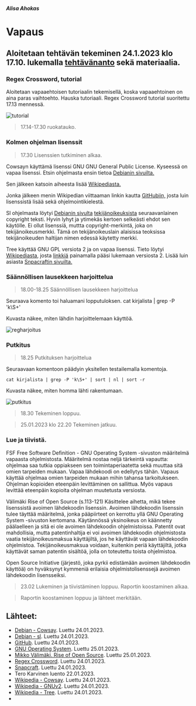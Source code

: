 ##### Alisa Ahokas

# Vapaus													

## Aloitetaan tehtävän tekeminen 24.1.2023 klo 17.10. lukemalla [tehtävänanto](https://terokarvinen.com/2023/linux-palvelimet-2023-alkukevat/) sekä materiaalia.

### Regex Crossword, tutorial

Aloitetaan vapaaehtoisen tutoriaalin tekemisellä, koska vapaaehtoinen on aina paras vaihtoehto. Hauska tutoriaali.
Regex Crossword tutorial suoritettu 17.13 mennessä.

![tutorial](https://user-images.githubusercontent.com/112398757/214691079-c8be12cb-221d-4632-935b-611e25d879d1.JPG)



>17.14-17.30 ruokatauko.

### Kolmen ohjelman lisenssit

>17.30 Lisenssien tutkiminen alkaa.

Cowsayn käyttämä lisenssi GNU GNU General Public License. Kyseessä on vapaa lisenssi. Etsin ohjelmasta ensin tietoa [Debianin sivuilta.](https://sources.debian.org/copyright/license/cowsay/3.03%2Bdfsg1-2/)

Sen jälkeen katsoin aiheesta lisää [Wikipediasta.](https://en.wikipedia.org/wiki/Cowsay)

Jonka jälkeen menin Wikipedian viittaaman linkin kautta [GitHubiin,](https://github.com/tnalpgge/rank-amateur-cowsay)
josta luin lisenssistä lisää sekä ohjelmointikielestä.

Sl ohjelmasta löytyi [Debianin sivulta](https://packages.debian.org/sid/sl) [tekijänoikeuksista](https://metadata.ftp-master.debian.org/changelogs//main/s/sl/sl_5.02-1_copyright) seuraavanlainen copyright teksti. Hyvin lyhyt ja ytimekäs kertoen selkeästi ehdot sen käytölle. Ei ollut lisenssiä, muttta copyright-merkintä, joka on tekijänoikeusmerkki. Tämä on tekijänoikeuslain alaisissa teoksissa tekijänoikeuden haltijan nimen edessä käytetty merkki.

Tree käyttää GNU GPL versiota 2 ja on vapaa lisenssi. Tieto löytyi [Wikipediasta](https://en.wikipedia.org/wiki/Tree_(command)), josta [linkkiä](https://en.wikipedia.org/wiki/GNU_General_Public_License#Version_2) painamalla pääsi lukemaan versiosta 2. Lisää luin asiasta [Snpacraftin sivuilta.](https://snapcraft.io/install/tree/rhel)

### Säännöllisen lausekkeen harjoittelua

> 18.00-18.25 Säännöllisen lausekkeen harjoittelua

Seuraava komento toi haluamani lopputuloksen.
    cat kirjalista | grep -P  'k\S+' 
    
    
Kuvasta näkee, miten lähdin harjoittelemaan käyttöä.


![regharjoitus](https://user-images.githubusercontent.com/112398757/214693256-945e600b-2b72-4aa7-b494-14c24af4cb06.JPG)



### Putkitus

>18.25 Putkituksen harjoittelua

Seuraavaan komentoon päädyin yksitellen testailemalla komentoja.

    cat kirjalista | grep -P 'k\S+' | sort | nl | sort -r

Kuvasta näkee, miten homma lähti rakentumaan.

![putkitus](https://user-images.githubusercontent.com/112398757/214693478-6ade02c0-567f-419e-8b9b-2f9f1e922b92.JPG)


>18.30 Tekeminen loppuu.

>25.01.2023 klo 22.20 Tekeminen jatkuu.

### Lue ja tiivistä.

FSF Free Software Definition - GNU Operating System -sivuston määritelmä vapaasta ohjelmistosta. Määritelmä nostaa neljä tärkeintä vapautta: ohjelmaa saa tutkia oppiakseen sen toimintaperiaatetta sekä muuttaa sitä omien tarpeiden mukaan. Vapaa lähdekoodi on edellytys tähän.
Vapaus käyttää ohjelmaa omien tarpeiden mukaan mihin tahansa tarkoitukseen. Ohjelman kopioiden eteenpäin levittäminen on sallittua. Myös vapaus levittää eteenpäin kopioita ohjelman muutetusta versiosta.

Välimäki Rise of Open Source (s.113-121)
Käsittelee aihetta, mikä tekee lisenssistä avoimen lähdekoodin lisenssin. Avoimen lähdekoodin lisenssin tulee täyttää määritelmä, jonka pääpiirteet on kerrottu yllä GNU Operating System -sivuston kertomana. Käytännössä yksinoikeus on käännetty päälaelleen ja sitä ei ole avoimen lähdekoodin ohjelmistoissa. Patentit ovat mahdollisia, mutta patentinhaltija ei voi avoimen lähdekoodin ohjelmistosta vaatia tekijänoikeusmaksua käyttäjiltä, jos he käyttävät vapaan lähdekoodin ohjelmistoa. Tekijänoikeusmaksua voidaan, kuitenkin periä käyttäjiltä, jotka käyttävät saman patentin sisältöä, jolla on toteutettu toista ohjelmistoa.

Open Source Initiative (järjestö, joka pyrkii edistämään avoimen lähdekoodin käyttöä) on hyväksynyt kymmeniä erilaisia ohjelmistolisenssejä avoimen lähdekoodin lisensseiksi.

>23.02 Lukeminen ja tiivistäminen loppuu. Raportin koostaminen alkaa.

>Raportin koostaminen loppuu ja lähteet merkitään.

## Lähteet:

- [Debian - Cowsay](https://sources.debian.org/copyright/license/cowsay/3.03%2Bdfsg1-2/). Luettu 24.01.2023.
- [Debian - sl](https://packages.debian.org/sid/sl). Luettu 24.01.2023.
- [GitHub](https://github.com/tnalpgge/rank-amateur-cowsay). Luettu 24.01.2023.
- [GNU Operating System](https://www.gnu.org/philosophy/free-sw.html). Luettu 25.01.2023.
- [Mikko Välimäki. Rise of Open Source](http://lib.tkk.fi/Diss/2005/isbn9529187793/isbn9529187793.pdf). Luettu 25.01.2023.
- [Regex Crossword](https://regexcrossword.com/). Luettu 24.01.2023.
- [Snapcraft](https://snapcraft.io/install/tree/rhel). Luettu 24.01.2023.
- Tero Karvinen luento 22.01.2023.
- [Wikipedia - Cowsay](https://en.wikipedia.org/wiki/Cowsay). Luettu 24.01.2023.
- [Wikipedia - GNUv2](https://en.wikipedia.org/wiki/GNU_General_Public_License#Version_2). Luettu 24.01.2023.
- [Wikipedia - Tree](https://en.wikipedia.org/wiki/Tree_(command)). Luettu 24.01.2023.
- 


